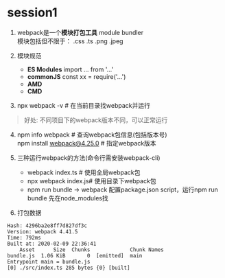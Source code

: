 # session1  

1. webpack是一个**模块打包工具** module bundler  
模块包括但不限于： .css .ts .png .jpeg 

2. 模块规范  
    + **ES Modules** import ... from '...'
    + **commonJS** const xx = require('...')
    + **AMD**
    + **CMD**

3. npx webpack -v # 在当前目录找webpack并运行  
> 好处: 不同项目下的webpack版本不同，可以正常运行 

4. npm info webpack # 查询webpack包信息(包括版本号)  
npm install webpack@4.25.0 # 指定webpack版本

5. 三种运行webpack的方法(命令行需安装webpack-cli)
    + webpack index.ts # 使用全局webpack包
    + npx webpack index.js# 使用目录下webpack包
    + npm run bundle -> webpack 配置package.json script，运行npm run bundle 先在node_modules找

6. 打包数据

```
Hash: 4296ba2e8ff7d827df3c
Version: webpack 4.41.5
Time: 792ms
Built at: 2020-02-09 22:36:41
    Asset      Size  Chunks             Chunk Names
bundle.js  1.06 KiB       0  [emitted]  main
Entrypoint main = bundle.js
[0] ./src/index.ts 285 bytes {0} [built]
```
